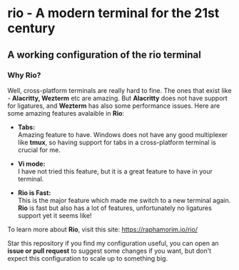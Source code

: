 # rio - A modern terminal for the 21st century

## A working configuration of the rio terminal

### Why Rio?
Well, cross-platform terminals are really hard to fine. The ones that exist like - **Alacritty, Wezterm** etc are amazing.
But **Alacritty** does not have support for ligatures, and **Wezterm** has also some performance issues.
Here are some amazing features avalaible in **Rio**:  

- **Tabs:**  
Amazing feature to have. Windows does not have any good multiplexer like **tmux**, so having support for tabs in a cross-platform
terminal is crucial for me.

- **Vi mode:**  
I have not tried this feature, but it is a great feature to have in your terminal.

- **Rio is Fast:**  
This is the major feature which made me switch to a new terminal again. **Rio** is fast but also has a lot of features, unfortunately
no ligatures support yet it seems like!

To learn more about **Rio**, visit this site: https://raphamorim.io/rio/

Star this repository if you find my configuration useful, you can open an **issue or pull request** to suggest some changes if you want, but don't
expect this configuration to scale up to something big.
